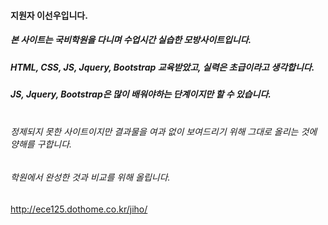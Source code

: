 #### 지원자 이선우입니다.

##### 본 사이트는 국비학원을 다니며 수업시간 실습한 모방사이트입니다.
##### HTML, CSS, JS, Jquery, Bootstrap 교육받았고, 실력은 초급이라고 생각합니다.
##### JS, Jquery, Bootstrap은 많이 배워야하는 단계이지만 할 수 있습니다.<br/><br/>

###### 정제되지 못한 사이트이지만 결과물을 여과 없이 보여드리기 위해 그대로 올리는 것에 양해를 구합니다.<br/>
###### 학원에서 완성한 것과 비교를 위해 올립니다.

http://ece125.dothome.co.kr/jiho/

